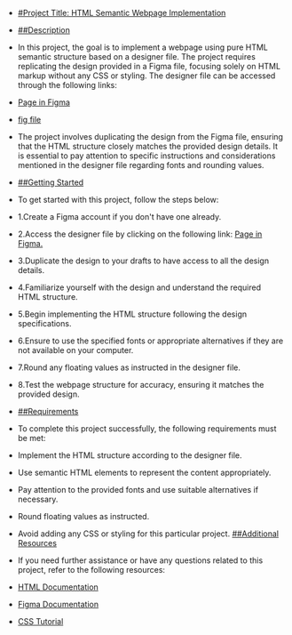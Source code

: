 - [#Project Title: HTML Semantic Webpage Implementation](https://github.com/Samenergy/alu-web-development/tree/master/html_advanced#project-title-html-semantic-webpage-implementation)
- [##Description](https://github.com/Samenergy/alu-web-development/tree/master/html_advanced#description)
- In this project, the goal is to implement a webpage using pure HTML semantic structure based on a designer file. The project requires replicating the design provided in a Figma file, focusing solely on HTML markup without any CSS or styling. The designer file can be accessed through the following links:

- [Page in Figma](https://intranet.aluswe.com/rltoken/AvebjcsZhQIMt3DsN_fiZA)
- [fig file](https://intranet.aluswe.com/rltoken/BOC4LSHhGgn-RudlXjuUKg)
- The project involves duplicating the design from the Figma file, ensuring that the HTML structure closely matches the provided design details. It is essential to pay attention to specific instructions and considerations mentioned in the designer file regarding fonts and rounding values.

- [##Getting Started](https://github.com/Samenergy/alu-web-development/tree/master/html_advanced#getting-started)
- To get started with this project, follow the steps below:

- 1.Create a Figma account if you don't have one already.
- 2.Access the designer file by clicking on the following link: [Page in Figma.](https://www.figma.com/file/dyYL6Ku4WG7vsdpwvlcJZC/Homepage?type=design&node-id=0-1&mode=design&t=TgwYJ15RYDOweW5O-0)
- 3.Duplicate the design to your drafts to have access to all the design details.
- 4.Familiarize yourself with the design and understand the required HTML structure.
- 5.Begin implementing the HTML structure following the design specifications.
- 6.Ensure to use the specified fonts or appropriate alternatives if they are not available on your computer.
- 7.Round any floating values as instructed in the designer file.
- 8.Test the webpage structure for accuracy, ensuring it matches the provided design.

- [##Requirements](https://github.com/Samenergy/alu-web-development/tree/main/html_advanced#getting-started)

- To complete this project successfully, the following requirements must be met:

- Implement the HTML structure according to the designer file.
- Use semantic HTML elements to represent the content appropriately.
- Pay attention to the provided fonts and use suitable alternatives if necessary.
- Round floating values as instructed.
- Avoid adding any CSS or styling for this particular project.
[##Additional Resources](https://github.com/Samenergy/alu-web-development/tree/main/html_advanced#getting-started)
- If you need further assistance or have any questions related to this project, refer to the following resources:

- [HTML Documentation](https://developer.mozilla.org/en-US/docs/Web/HTML)
- [Figma Documentation](https://developer.mozilla.org/en-US/docs/Web/HTML)
- [CSS Tutorial](https://developer.mozilla.org/en-US/docs/Web/HTML)
